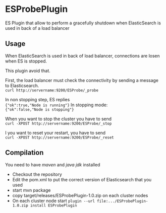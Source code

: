 ESProbePlugin
=============

ES Plugin that allow to perform a gracefully shutdown when ElasticSearch is used in back of a load balancer

Usage
------
When ElasticSearch is used in back of load balancer, connections are losen when ES is stopped.

This plugin avoid that.

First, the load balancer must check the connectivity by sending a message to Elasticsearch.  
`curl http://servername:9200/ESProbe/_probe`

In non stopping step, ES replies  
`{"ok":true,"Node is running"}`
In stopping mode:  
`{"ok":false,"Node is stopping"}`
    
When you want to stop the cluster you have to send  
`curl -XPOST http://servername:9200/ESProbe/_stop`

I you want to reset your restart, you have to send  
`curl -XPOST http://servername:9200/ESProbe/_reset`
    
Compilation
-----------
You need to have *maven* and *java jdk* installed

* Checkout the repository
* Edit the pom.xml to put the correct version of Elasticsearch that you used
* start mvn package
* copy target/releases/ESProbePlugin-1.0.zip on each cluster nodes
* On each cluster node start `plugin --url file:.../ESProbePlugin-1.0.zip install ESProbePlugin`
